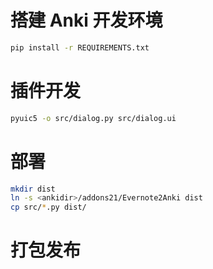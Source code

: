 # 搭建 Anki 开发环境

```bash
pip install -r REQUIREMENTS.txt
```

# 插件开发

```bash
pyuic5 -o src/dialog.py src/dialog.ui
```

# 部署

```bash
mkdir dist
ln -s <ankidir>/addons21/Evernote2Anki dist
cp src/*.py dist/
```

# 打包发布

